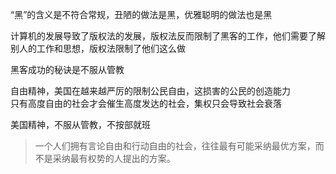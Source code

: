 “黑”的含义是不符合常规，丑陋的做法是黑，优雅聪明的做法也是黑  

计算机的发展导致了版权法的发展，版权法反而限制了黑客的工作，他们需要了解别人的工作和思想，版权法限制了他们这么做  

黑客成功的秘诀是不服从管教  

自由精神，美国在越来越严厉的限制公民自由，这损害的公民的创造能力  
只有高度自由的社会才会催生高度发达的社会，集权只会导致社会衰落  

美国精神，不服从管教，不按部就班   

>一个人们拥有言论自由和行动自由的社会，往往最有可能采纳最优方案，而不是采纳最有权势的人提出的方案。  
